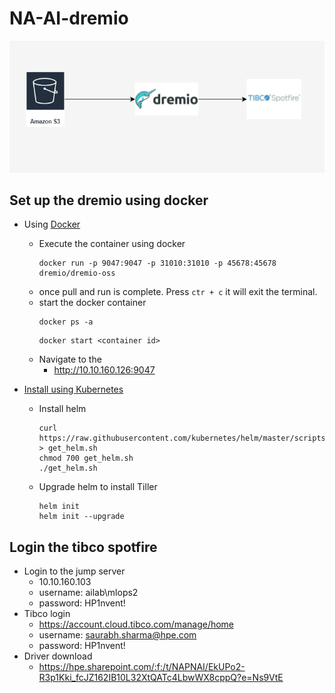 # NA-AI-dremio
![](/deltalake/2022-06-14-12-50-07.png)

## Set up the dremio  using docker
- Using [Docker](https://www.dremio.com/resources/tutorials/python-dremio-and-kubernetes/)
    - Execute the container using docker
        ```
        docker run -p 9047:9047 -p 31010:31010 -p 45678:45678 dremio/dremio-oss
        ```
    - once pull and run is complete. Press `ctr + c` it will exit the terminal.
    - start the docker container
        ```
        docker ps -a
        ```
        ```
        docker start <container id>
        ```
    - Navigate to the
        - http://10.10.160.126:9047
    
- [Install using Kubernetes](https://www.dremio.com/resources/tutorials/python-dremio-and-kubernetes/)
    - Install helm
        ```
        curl https://raw.githubusercontent.com/kubernetes/helm/master/scripts/get > get_helm.sh
        chmod 700 get_helm.sh
        ./get_helm.sh
        ```
    - Upgrade helm to install Tiller
        ```
        helm init
        helm init --upgrade
        ```
## Login the tibco spotfire
- Login to the jump server
    - 10.10.160.103
    - username: ailab\mlops2
    - password: HP1nvent!
- Tibco login
    - https://account.cloud.tibco.com/manage/home
    - username: saurabh.sharma@hpe.com
    - password: HP1nvent!
- Driver download
    - https://hpe.sharepoint.com/:f:/t/NAPNAI/EkUPo2-R3p1Kki_fcJZ162IB10L32XtQATc4LbwWX8cppQ?e=Ns9VtE
## 